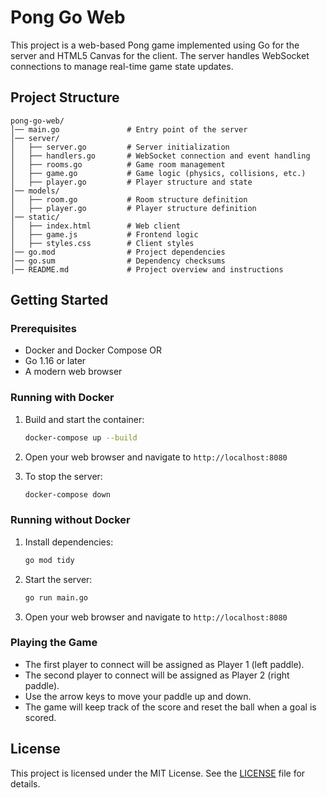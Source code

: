 # Pong Go Web

This project is a web-based Pong game implemented using Go for the server and HTML5 Canvas for the client. The server handles WebSocket connections to manage real-time game state updates.

## Project Structure

```
pong-go-web/
│── main.go               # Entry point of the server
│── server/
│   ├── server.go         # Server initialization
│   ├── handlers.go       # WebSocket connection and event handling
│   ├── rooms.go          # Game room management
│   ├── game.go           # Game logic (physics, collisions, etc.)
│   ├── player.go         # Player structure and state
│── models/
│   ├── room.go           # Room structure definition
│   ├── player.go         # Player structure definition
│── static/
│   ├── index.html        # Web client
│   ├── game.js           # Frontend logic
│   ├── styles.css        # Client styles
│── go.mod                # Project dependencies
│── go.sum                # Dependency checksums
│── README.md             # Project overview and instructions
```

## Getting Started

### Prerequisites

- Docker and Docker Compose
OR
- Go 1.16 or later
- A modern web browser

### Running with Docker

1. Build and start the container:
    ```sh
    docker-compose up --build
    ```

2. Open your web browser and navigate to `http://localhost:8080`

3. To stop the server:
    ```sh
    docker-compose down
    ```

### Running without Docker

1. Install dependencies:
    ```sh
    go mod tidy
    ```

2. Start the server:
    ```sh
    go run main.go
    ```

3. Open your web browser and navigate to `http://localhost:8080`

### Playing the Game

- The first player to connect will be assigned as Player 1 (left paddle).
- The second player to connect will be assigned as Player 2 (right paddle).
- Use the arrow keys to move your paddle up and down.
- The game will keep track of the score and reset the ball when a goal is scored.

## License

This project is licensed under the MIT License. See the [LICENSE](LICENSE) file for details.
